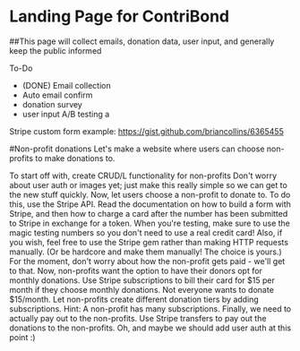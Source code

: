 # Landing Page for ContriBond

##This page will collect emails, donation data, user input, and generally keep the public informed

To-Do
* (DONE) Email collection
* Auto email confirm
* donation survey
* user input A/B testing a

Stripe custom form example:
https://gist.github.com/briancollins/6365455



#Non-profit donations
Let's make a website where users can choose non-profits to make donations to.

To start off with, create CRUD/L functionality for non-profits Don't worry about user auth or images yet; just make this really simple so we can get to the new stuff quickly.
Now, let users choose a non-profit to donate to. To do this, use the Stripe API. Read the documentation on how to build a form with Stripe, and then how to charge a card after the number has been submitted to Stripe in exchange for a token. When you're testing, make sure to use the magic testing numbers so you don't need to use a real credit card! Also, if you wish, feel free to use the Stripe gem rather than making HTTP requests manually. (Or be hardcore and make them manually! The choice is yours.) For the moment, don't worry about how the non-profit gets paid - we'll get to that.
Now, non-profits want the option to have their donors opt for monthly donations. Use Stripe subscriptions to bill their card for $15 per month if they choose monthly donations.
Not everyone wants to donate $15/month. Let non-profits create different donation tiers by adding subscriptions. Hint: A non-profit has many subscriptions.
Finally, we need to actually pay out to the non-profits. Use Stripe transfers to pay out the donations to the non-profits.
Oh, and maybe we should add user auth at this point :)

